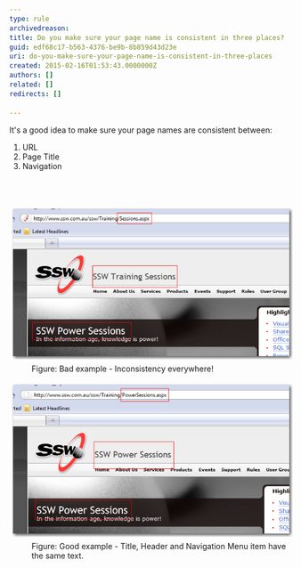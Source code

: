```yaml
---
type: rule
archivedreason: 
title: Do you make sure your page name is consistent in three places?
guid: edf68c17-b563-4376-be9b-8b859d43d23e
uri: do-you-make-sure-your-page-name-is-consistent-in-three-places
created: 2015-02-16T01:53:43.0000000Z
authors: []
related: []
redirects: []

---
```



<p>
                    It's a good idea to make sure your page names are consistent 
     between:
                </p><ol><li>URL</li><li>Page Title</li><li>Navigation</li></ol>
<br><excerpt class='endintro'></excerpt><br>
<dl class="badImage"><dt> 
      <img src="../../assets/BadPageName.jpg" alt="" style="margin:5px;" />
   </dt><dd>Figure: Bad example - Inconsistency everywhere!</dd></dl><dl class="goodImage"><dt> 
      <img src="../../assets/GoodPageName.jpg" alt="" style="margin:5px;" />
   </dt><dd>Figure: Good example - Title, Header and Navigation Menu item have the same text.</dd></dl>


